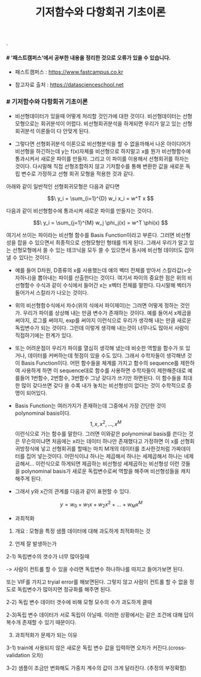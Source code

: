 ﻿---
layout: post
title: "기저함수와 다항회귀 기초이론"
tags: [선형회귀분석]
comments: true
---

.

#### # '패스트캠퍼스'에서 공부한 내용을 정리한 것으로 오류가 있을 수 있습니다.

- 패스트캠퍼스 : https://www.fastcampus.co.kr

- 참고자료 출처 : https://datascienceschool.net

### # 기저함수와 다항회귀 기초이론

- 비선형데이터가 있을때 어떻게 처리할 것인가에 대한 것이다. 비선형데이터는 선형모형으로는 회귀분석이 어렵다. 비선형회귀분석을 하게되면 우리가 알고 있는 선형회귀분석 이론들이 다 안맞게 된다. 


- 그렇다면 선형회귀분석 이론으로 비선형분석을 할 수 없을까해서 나온 아이디어가 비선형을 하긴하는데 y는 f(x)자체를 비선형으로 하지말고 x를 뭔가 비선형함수에 통과시켜서 새로운 파이를 만들자. 그리고 이 파이를 이용해서 선형회귀를 하자는 것이다. 다시말해 직접 선형조합하지 않고 기저함수를 통해 변환한 값을 새로운 독립 변수로 가정하고 선형 회귀 모형을 적용한 것과 같다.

아래와 같이 일반적인 선형회귀모형은 다음과 같다면 

$$\ y_i = \sum_{i=1}^{D} w_i x_i = w^T x $$

다음과 같이 비선형함수에 통과시켜 새로운 파이를 만들자는 것이다.

$$\ y_i = \sum_{j=1}^{M} w_j \phi_j(x)  = w^T \phi(x) $$

여기서 쓰이는 파이라는 비선형 함수를 Basis Function이라고 부른다. 그러면 비선형성을 잡을 수 있으면서 최종적으로 선형모형인 형태를 띄게 된다. 그래서 우리가 알고 있는 선형모형에서 쓸 수 있는 테크닉을 모두 쓸 수 있으면서 동시에 비선형 데이터도 잡아낼 수 있다는 것이다.


- 예를 들어 D차원, D종류의 x를 사용했는데 얘의 벡터 전체를 받아서 스칼라값(=숫자하나)을 뽑아내는 파이를 산출한다는 것이다. 여기서 파이의 중요한 점은 위의 비선형함수 수식과 같이 수식에서 들어간 x는 x벡터 전체를 말한다. 다시말해 벡터가 들어가서 스칼라가 나오는 것이다.


- 위의 비선형함수식에서 차수(위의 식에서 파이제이)는 그러면 어떻게 정하는 것인가. 우리가 파이를 상상해 내는 만큼 변수가 존재하는 것이다. 예를 들어서 x제곱을 써야지, 로그를 써야지, exp를 써야지 이런식으로 우리가 생각해 내는 만큼 새로운 독립변수가 되는 것이다. 그런데 이렇게 생각해 내는것이 너무나도 많아서 사람이 직접하기에는 한계가 있다.


- 또는 어려운점이 우리가 파이를 열심히 생각해 냈는데 비슷한 역할을 함수가 또 있거나, 데이터를 커버하는데 헛점이 있을 수도 있다. 그래서 수학자들이 생각해낸 것이 Basis Function이다. 어떤 함수들을 체계를 가지고 함수의 sequence를 제한하여 사용하게 하면 이 sequence대로 함수를 사용하면 수학자들이 제한해준대로 예를들어 1번함수, 2번함수, 3번함수 그냥 갖다가 쓰기만 하면된다. 이 함수들을 최대한 많이 갖다쓰면 갖다 쓸 수록 내가 놓치는 비선형성이 없다는 것이 수학적으로 증명이 되어있다.


- Basis Function는 여러가지가 존재하는데 그중에서 가장 간단한 것이 polynominal basis이다. $$\ 1, x, x^2, \ldots, x^M $$ 이런식으로 가는 함수를 말한다. 그러면 이와같은 polynominal basis를 쓴다는 것은 무슨의미냐면 처음에는 x라는 데이터 하나만 존재했다고 가정하면 이 x를 선형회귀방정식에 넣고 선형회귀를 할때는 마치 M개의 데이터를 조사한것처럼 가짜데이터를 집어 넣는것이다. 어떤식이냐 하나는 제곱해서 하나는 세제곱해서 하나는 네제곱해서... 이런식으로 하게되면 제곱하는 비선형성 세제곱하는 비선형성 이런 것들을 polynominal basis가 새로운 독립변수로써 역할을 해주며 비선형성들을 캐치해주게 된다.


- 그래서 y와 x간의 관계를 다음과 같이 표현할 수 있다.

$$\ y = w_0 + w_1x + w_2x^2  + \ldots  + w_M x^M $$

- 과최적화

1) 개요 : 모형을 특정 샘플 데이터에 대해 과도하게 최적화하는 것

2) 언제 잘 발생하는가

2-1) 독립변수의 갯수가 너무 많아질때 

-> 사람이 컨트롤 할 수 있을 수라면 독립변수 하나하나를 따지고 들어가보면 된다. 

또는 VIF를 가지고 tryial error를 해보면된다. 그렇지 않고 사람이 컨트롤 할 수 없을 정도로 독립변수가 많아지면 정규화를 해주면 된다.


2-2) 독립 변수 데이터 갯수에 비해 모형 모수의 수가 과도하게 클때


2-3)독립 변수 데이터가 서로 독립이 아닐때. 이러한 상황에서는 같은 조건에 대해 답이 복수개 존재할 수 있기 때문이다.


3) 과최적화가 문제가 되는 이유


3-1) train에 사용되지 않은 새로운 독립 변수 값을 입력하면 오차가 커진다.(cross-validation 오차)

3-2) 샘플이 조금만 변화해도 가중치 계수의 값이 크게 달라진다. (추정의 부정확함)
